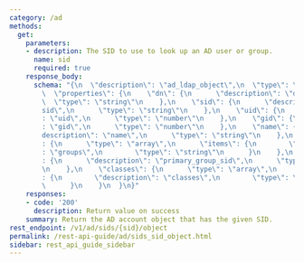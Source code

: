 ```yaml
---
category: /ad
methods:
  get:
    parameters:
    - description: The SID to use to look up an AD user or group.
      name: sid
      required: true
    response_body:
      schema: "{\n  \"description\": \"ad_ldap_object\",\n  \"type\": \"object\",\n\
        \  \"properties\": {\n    \"dn\": {\n      \"description\": \"dn\",\n    \
        \  \"type\": \"string\"\n    },\n    \"sid\": {\n      \"description\": \"\
        sid\",\n      \"type\": \"string\"\n    },\n    \"uid\": {\n      \"description\"\
        : \"uid\",\n      \"type\": \"number\"\n    },\n    \"gid\": {\n      \"description\"\
        : \"gid\",\n      \"type\": \"number\"\n    },\n    \"name\": {\n      \"\
        description\": \"name\",\n      \"type\": \"string\"\n    },\n    \"groups\"\
        : {\n      \"type\": \"array\",\n      \"items\": {\n        \"description\"\
        : \"groups\",\n        \"type\": \"string\"\n      }\n    },\n    \"primary_group_sid\"\
        : {\n      \"description\": \"primary_group_sid\",\n      \"type\": \"string\"\
        \n    },\n    \"classes\": {\n      \"type\": \"array\",\n      \"items\"\
        : {\n        \"description\": \"classes\",\n        \"type\": \"string\"\n\
        \      }\n    }\n  }\n}"
    responses:
    - code: '200'
      description: Return value on success
    summary: Return the AD account object that has the given SID.
rest_endpoint: /v1/ad/sids/{sid}/object
permalink: /rest-api-guide/ad/sids_sid_object.html
sidebar: rest_api_guide_sidebar
---
```

